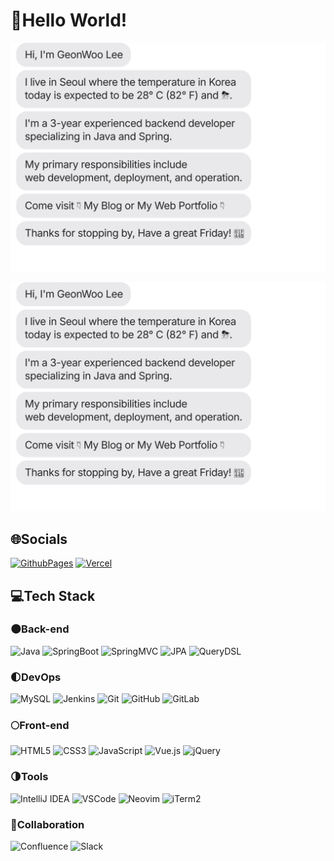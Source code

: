 # 👋Hello World!
![chat_svg](https://github.com/thisiswoo/thisiswoo/blob/master/chat.svg)

![](https://raw.githubusercontent.com/thisiswoo/thisiswoo/main/chat.svg)

## 🌐Socials
[![GithubPages](https://img.shields.io/badge/GithubPages(Blog)-222222?logo=githubpages&logoColor=white)](https://thisiswoo.github.io/)
[![Vercel](https://img.shields.io/badge/Vercel(Portfolio)-000000?logo=vercel&logoColor=white)](https://thisiswoo.vercel.app/) 


## 💻Tech Stack
### 🌑Back-end
![Java](https://img.shields.io/badge/Java-007396?logo=Java&logoColor=white) ![SpringBoot](https://img.shields.io/badge/SpringBoot-6DB33F?logo=springboot&logoColor=white) ![SpringMVC](https://img.shields.io/badge/SpringMVC-6DB33F?logo=spring&logoColor=white) ![JPA](https://img.shields.io/badge/JPA-BDAD79?logo=jpa&logoColor=white) ![QueryDSL](https://img.shields.io/badge/Querydsl-0188D4?logo=querydsl&logoColor=white)

### 🌓DevOps
![MySQL](https://img.shields.io/badge/MySQL-4479A1?logo=mysql&logoColor=white) ![Jenkins](https://img.shields.io/badge/Jenkins-D24939?logo=jenkins&logoColor=white) ![Git](https://img.shields.io/badge/Git-F05032?logo=git&logoColor=white) ![GitHub](https://img.shields.io/badge/GitHub-181717?logo=github&logoColor=white) ![GitLab](https://img.shields.io/badge/GitLab-FC6D26?logo=gitlab&logoColor=white)

### 🌕Front-end
![HTML5](https://img.shields.io/badge/HTML5-E34F26?logo=html5&logoColor=white) ![CSS3](https://img.shields.io/badge/CSS3-1572B6?logo=css3&logoColor=white) ![JavaScript](https://img.shields.io/badge/JavaScript-F7DF1E?logo=javascript&logoColor=white) ![Vue.js](https://img.shields.io/badge/Vue.js-4FC08D?logo=vuedotjs&logoColor=white) ![jQuery](https://img.shields.io/badge/jQuery-0769AD?logo=jquery&logoColor=white)

### 🌗Tools
![IntelliJ IDEA](https://img.shields.io/badge/IntelliJIDEA-000000?logo=intellijidea&logoColor=white) ![VSCode](https://img.shields.io/badge/VSCode-007ACC?logo=visualstudiocode&logoColor=white) ![Neovim](https://img.shields.io/badge/Neovim-57A143?logo=neovim&logoColor=white) ![iTerm2](https://img.shields.io/badge/iTerm2-000000?logo=iterm2&logoColor=white)

### 🌌Collaboration
![Confluence](https://img.shields.io/badge/Confluence-172B4D?logo=confluence&logoColor=white) ![Slack](https://img.shields.io/badge/Slack-4A154B?logo=slack&logoColor=white) 
